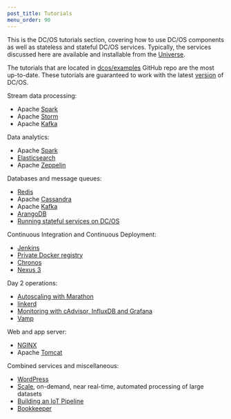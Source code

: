 ```yaml
---
post_title: Tutorials
menu_order: 90 
---
```


This is the DC/OS tutorials section, covering how to use DC/OS components as well as stateless and stateful DC/OS services. Typically, the services discussed here are available and installable from the [Universe](https://github.com/mesosphere/universe).

The tutorials that are located in [dcos/examples](https://github.com/dcos/examples/) GitHub repo are the most up-to-date. These tutorials are guaranteed to work with the latest [version](https://dcos.io/releases/) of DC/OS.

Stream data processing:

- Apache [Spark](https://github.com/dcos/examples/tree/master/1.8/spark/)
- Apache [Storm](https://github.com/dcos/examples/tree/master/1.8/storm/)
- Apache [Kafka](https://github.com/dcos/examples/tree/master/1.8/kafka/)

Data analytics:

- Apache [Spark](https://github.com/dcos/examples/tree/master/1.8/spark/)
- [Elasticsearch](https://github.com/dcos/examples/tree/master/1.8/elasticsearch)
- Apache [Zeppelin](https://github.com/dcos/examples/tree/master/1.8/zeppelin/)

Databases and message queues:

- [Redis](https://github.com/dcos/examples/tree/master/1.8/redis)
- Apache [Cassandra](https://github.com/dcos/examples/tree/master/1.8/cassandra/)
- Apache [Kafka](https://github.com/dcos/examples/tree/master/1.8/kafka/)
- [ArangoDB](https://github.com/dcos/examples/tree/master/1.8/arangodb/)
- [Running stateful services on DC/OS](/docs/1.8/usage/tutorials/stateful-services/)

Continuous Integration and Continuous Deployment: 

- [Jenkins](https://github.com/dcos/examples/tree/master/1.8/jenkins/)
- [Private Docker registry](https://github.com/dcos/examples/tree/master/1.8/registry)
- [Chronos](https://github.com/dcos/examples/tree/master/1.8/chronos/)
- [Nexus 3](https://github.com/dcos/examples/tree/master/1.8/nexus)

Day 2 operations:

- [Autoscaling with Marathon](/docs/1.8/usage/tutorials/autoscaling/)
- [linkerd](https://github.com/dcos/examples/blob/master/1.8/linkerd)
- [Monitoring with cAdvisor, InfluxDB and Grafana](https://github.com/dcos/examples/blob/master/1.8/cadvisor-influxdb-grafana)
- [Vamp](https://github.com/dcos/examples/tree/master/1.8/vamp)

Web and app server:

- [NGINX](https://github.com/dcos/examples/tree/master/1.8/nginx/)
- Apache [Tomcat](https://github.com/dcos/examples/tree/master/1.8/tomcat/)

Combined services and miscellaneous: 

- [WordPress](https://github.com/dcos/examples/tree/master/1.8/wordpress/)
- [Scale](https://github.com/dcos/examples/tree/master/1.8/scale), on-demand, near real-time, automated processing of large datasets
- [Building an IoT Pipeline](/docs/1.8/usage/tutorials/iot_pipeline/)
- [Bookkeeper](https://github.com/dcos/examples/tree/master/1.8/bookkeeper)
